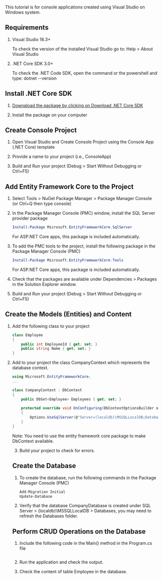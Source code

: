 This tutorial is for console applications created using Visual Studio on Windows system.

## Requirements

1. Visual Studio 16.3+

    To check the version of the installed Visual Studio go to: Help > About Visual Studio

2. .NET Core SDK 3.0+

    To check the .NET Code SDK, open the command or the powershell and type: dotnet --version

## Install .NET Core SDK

1. [Downaload the package by clicking on Download .NET Core SDK](https://dotnet.microsoft.com/download)

2. Install the package on your computer

## Create Console Project

1. Open Visual Studio and Create Console Project using the Console App (.NET Core) template

2. Provide a name to your project (i.e., ConsoleApp)

3. Build and Run your project (Debug > Start Without Debugging or Ctrl+F5)

## Add Entity Framework Core to the Project

1. Select Tools > NuGet Package Manager > Package Manager Console (or Ctrl+Q then type console)

2. In the Package Manager Console (PMC) window, install the SQL Server provider package
    ```PowerShell
    Install-Package Microsoft.EntityFrameworkCore.SqlServer
    ```
    For ASP.NET Core apps, this package is included automatically.
    
3. To add the PMC tools to the project, install the following package in the Package Manager Console (PMC)
    ```PowerShell
    Install-Package Microsoft.EntityFrameworkCore.Tools
    ```
    For ASP.NET Core apps, this package is included automatically.

4. Check that the packages are available under Dependencies > Packages in the Solution Explorer window.

5. Build and Run your project (Debug > Start Without Debugging or Ctrl+F5)

## Create the Models (Entities) and Content

1. Add the following class to your project
    ```C#
    class Employee
    {
        public int EmployeeId { get; set; }
        public string Name { get; set; }
    }
    ```
2. Add to your project the class CompanyContext which represents the database context.
    ```C#
    using Microsoft.EntityFrameworkCore;
    ...
    
    class CompanyContext : DbContext
    {
        public DbSet<Employee> Employees { get; set; }
        
        protected override void OnConfiguring(DbContextOptionsBuilder options)
        {
            Options.UseSqlServer(@"Server=(localdb)\MSSQLLocalDB;Database=CompanyDatabase;Trusted_Connection=True;");
        }
    }
    ```
    Note: You need to use the entity framework core package to make DbContext available.
    
    3. Build your project to check for errors.
    
    ## Create the Database
    
    1. To create the database, run the following commands in the Package Manager Console (PMC)
        ```PowerShell
        Add-Migration Initial
        Update-Database
        ```
    2. Verify that the database CompanyDatabase is created under SQL Server > (localdb)\MSSQLLocalDB > Databases, you may need to refresh the Databases folder.
    
    ## Perform CRUD Operations on the Database
    
    1. Include the following code in the Main() method in the Program.cs file
        ```C#
        ```
    2. Run the application and check the output.
    
    3. Check the content of table Employee in the database.
